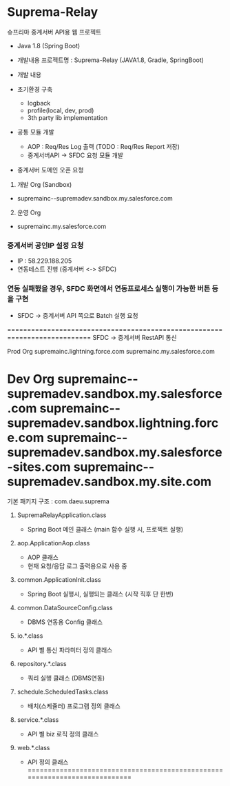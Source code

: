 # Suprema-Relay
슈프리마 중계서버 API용 웹 프로젝트

- Java 1.8 (Spring Boot)

* 개발내용
프로젝트명 : Suprema-Relay (JAVA1.8, Gradle, SpringBoot)

* 개발 내용
* 초기환경 구축
	- logback
	- profile(local, dev, prod)
	- 3th party lib implementation
	
* 공통 모듈 개발
	- AOP : Req/Res Log 출력 (TODO : Req/Res Report 저장)
	- 중계서버API -> SFDC 요청 모듈 개발

* 중계서버 도메인 오픈 요청
1. 개발 Org (Sandbox)
 - supremainc--supremadev.sandbox.my.salesforce.com
 
2. 운영 Org
 - supremainc.my.salesforce.com
 
 
### 중계서버 공인IP 설정 요청
 - IP : 58.229.188.205
 - 연동테스트 진행 (중계서버 <-> SFDC)

### 연동 실패했을 경우, SFDC 화면에서 연동프로세스 실행이 가능한 버튼 등을 구현
 - SFDC -> 중계서버 API 쪽으로 Batch 실행 요청
 
===========================================================================
SFDC -> 중계서버 RestAPI 통신


Prod Org
supremainc.lightning.force.com
supremainc.my.salesforce.com

Dev Org
supremainc--supremadev.sandbox.my.salesforce.com
supremainc--supremadev.sandbox.lightning.force.com
supremainc--supremadev.sandbox.my.salesforce-sites.com
supremainc--supremadev.sandbox.my.site.com
===========================================================================

기본 패키지 구조 : com.daeu.suprema

1. SupremaRelayApplication.class
	- Spring Boot 메인 클래스 (main 함수 실행 시, 프로젝트 실행)
	
2. aop.ApplicationAop.class
	- AOP 클래스
	- 현재 요청/응답 로그 출력용으로 사용 중
	
3. common.ApplicationInit.class
	- Spring Boot 실행시, 실행되는 클래스 (시작 직후 단 한번)
	
4. common.DataSourceConfig.class
	- DBMS 연동용 Config 클래스
	
5. io.*.class
	- API 별 통신 파라미터 정의 클래스

6. repository.*.class
	- 쿼리 실행 클래스 (DBMS연동)
	
7. schedule.ScheduledTasks.class
	- 배치(스케쥴러) 프로그램 정의 클래스
	
8. service.*.class
	- API 별 biz 로직 정의 클래스

9. web.*.class
	- API 정의 클래스
===========================================================================
